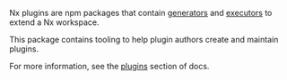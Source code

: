 Nx plugins are npm packages that contain [generators](/features/generate-code) and [executors](/features/enhance-tooling) to extend a Nx workspace.

This package contains tooling to help plugin authors create and maintain plugins.

For more information, see the [plugins](/extending-nx/intro/getting-started) section of docs.
